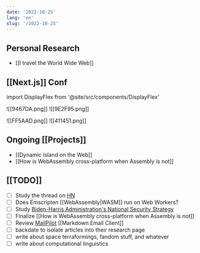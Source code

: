 ```yaml
---
date: '2022-10-25'
lang: 'en'
slug: '/2022-10-25'
---
```


## Personal Research

- [[I travel the World Wide Web]]

## [[Next.js]] Conf

import DisplayFlex from '@site/src/components/DisplayFlex'

<DisplayFlex>

![[9467DA.png]]
![[9E2F95.png]]

</DisplayFlex>

<DisplayFlex>

![[FF5AAD.png]]
![[411451.png]]

</DisplayFlex>


## Ongoing [[Projects]]

- [[Dynamic Island on the Web]]
- [[How is WebAssembly cross-platform when Assembly is not]]

## [[TODO]]

- [ ] Study the thread on [HN](https://news.ycombinator.com/item?id=33151774)
- [ ] Does Emscripten [[WebAssembly|WASM]] run on Web Workers?
- [ ] Study [Biden-Harris Administration's National Security Strategy](https://www.whitehouse.gov/wp-content/uploads/2022/10/Biden-Harris-Administrations-National-Security-Strategy-10.2022.pdf)
- [ ] Finalize [[How is WebAssembly cross-platform when Assembly is not]]
- [ ] Review [MailPilot](https://www.mailpilot.app/) [[Markdown Email Client]]
- [ ] backdate to isolate articles into their research page
- [ ] write about space terraformings, fandom stuff, and whatever
- [ ] write about computational linguistics

